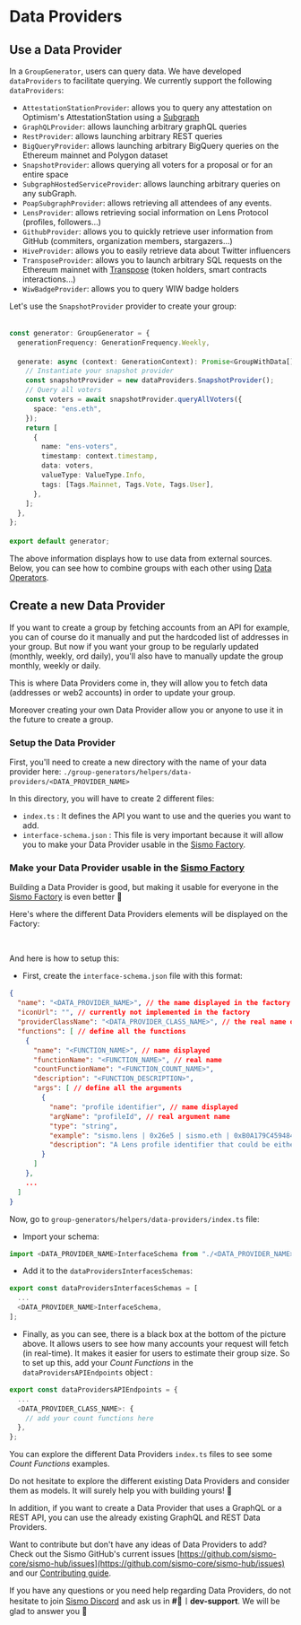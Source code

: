 # Data Providers

## Use a Data Provider

In a `GroupGenerator`, users can query data. We have developed `dataProviders` to facilitate querying. We currently support the following `dataProviders`:

* `AttestationStationProvider`: allows you to query any attestation on Optimism's AttestationStation using a [Subgraph](https://thegraph.com/hosted-service/subgraph/wslyvh/optimism-atst)
* `GraphQLProvider`:  allows launching arbitrary graphQL queries
* `RestProvider`:  allows launching arbitrary REST queries
* `BigQueryProvider`: allows launching arbitrary BigQuery queries on the Ethereum mainnet and Polygon dataset
* `SnapshotProvider`: allows querying all voters for a proposal or for an entire space
* `SubgraphHostedServiceProvider`: allows launching arbitrary queries on any subGraph.
* `PoapSubgraphProvider`: allows retrieving all attendees of any events.
* `LensProvider`: allows retrieving social information on Lens Protocol (profiles, followers...)
* `GithubProvider`: allows you to quickly retrieve user information from GitHub (commiters, organization members, stargazers...)
* `HiveProvider`: allows you to easily retrieve data about Twitter influencers
* `TransposeProvider`: allows you to launch arbitrary SQL requests on the Ethereum mainnet with [Transpose](https://www.transpose.io/) (token holders, smart contracts interactions...)
* `WiwBadgeProvider`: allows you to query WIW badge holders

Let's use the `SnapshotProvider` provider to create your group:

```typescript

const generator: GroupGenerator = {
  generationFrequency: GenerationFrequency.Weekly,

  generate: async (context: GenerationContext): Promise<GroupWithData[]> => {
    // Instantiate your snapshot provider
    const snapshotProvider = new dataProviders.SnapshotProvider();
    // Query all voters
    const voters = await snapshotProvider.queryAllVoters({
      space: "ens.eth",
    });
    return [
      {
        name: "ens-voters",
        timestamp: context.timestamp,
        data: voters,
        valueType: ValueType.Info,
        tags: [Tags.Mainnet, Tags.Vote, Tags.User],
      },
    ];
  },
};

export default generator;
```

The above information displays how to use data from external sources. Below, you can see how to combine groups with each other using [Data Operators](data-operators.md).

## Create a new Data Provider

If you want to create a group by fetching accounts from an API for example, you can of course do it manually and put the hardcoded list of addresses in your group. But now if you want your group to be regularly updated (monthly, weekly, ord daily), you'll also have to manually update the group monthly, weekly or daily.

This is where Data Providers come in, they will allow you to fetch data (addresses or web2 accounts) in order to update your group.

Moreover creating your own Data Provider allow you or anyone to use it in the future to create a group.

### Setup the Data Provider

First, you'll need to create a new directory with the name of your data provider here: `./group-generators/helpers/data-providers/<DATA_PROVIDER_NAME>`

In this directory, you will have to create 2 different files:

* `index.ts` : It defines the API you want to use and the queries you want to add.
* `interface-schema.json` : This file is very important because it will allow you to make your Data Provider usable in the [Sismo Factory](https://factory.sismo.io/).

### Make your Data Provider usable in the [Sismo Factory](https://factory.sismo.io/)

Building a Data Provider is good, but making it usable for everyone in the [Sismo Factory](https://factory.sismo.io/) is even better 🙌

Here's where the different Data Providers elements will be displayed on the Factory:

<figure><img src="../../.gitbook/assets/Capture d’écran 2023-02-14 à 17.28.37 4.png" alt=""><figcaption></figcaption></figure>

And here is how to setup this:

* First, create the `interface-schema.json` file with this format:

```json
{
  "name": "<DATA_PROVIDER_NAME>", // the name displayed in the factory
  "iconUrl": "", // currently not implemented in the factory
  "providerClassName": "<DATA_PROVIDER_CLASS_NAME>", // the real name of the class
  "functions": [ // define all the functions
    {
      "name": "<FUNCTION_NAME>", // name displayed
      "functionName": "<FUNCTION_NAME>", // real name
      "countFunctionName": "<FUNCTION_COUNT_NAME>",
      "description": "<FUNCTION_DESCRIPTION>",
      "args": [ // define all the arguments
        {
          "name": "profile identifier", // name displayed
          "argName": "profileId", // real argument name
          "type": "string",
          "example": "sismo.lens | 0x26e5 | sismo.eth | 0xB0A179C459484885D1875009110F3cE3064867B9",
          "description": "A Lens profile identifier that could be either of a Lens handle, a Lens profile Id, an ENS or an Ethereum address"
        }
      ]
    },
    ...
  ]
}
```



Now, go to `group-generators/helpers/data-providers/index.ts` file:

* Import your schema:&#x20;

```typescript
import <DATA_PROVIDER_NAME>InterfaceSchema from "./<DATA_PROVIDER_NAME>/interface-schema.json";
```

* Add it to the `dataProvidersInterfacesSchemas`:

```typescript
export const dataProvidersInterfacesSchemas = [
  ...
  <DATA_PROVIDER_NAME>InterfaceSchema,
];
```

* Finally, as you can see, there is a black box at the bottom of the picture above. It allows users to see how many accounts your request will fetch (in real-time). It makes it easier for users to estimate their group size. So to set up this, add your _Count Functions_ in the `dataProvidersAPIEndpoints` object :

```typescript
export const dataProvidersAPIEndpoints = {
  ...
  <DATA_PROVIDER_CLASS_NAME>: {
    // add your count functions here
  },
};
```

You can explore the different Data Providers `index.ts` files to see some _Count Functions_ examples.

Do not hesitate to explore the different existing Data Providers and consider them as models. It will surely help you with building yours! 🙌

In addition, if you want to create a Data Provider that uses a GraphQL or a REST API, you can use the already existing GraphQL and REST Data Providers.

Want to contribute but don't have any ideas of Data Providers to add? Check out the Sismo GitHub's current issues [https://github.com/sismo-core/sismo-hub/issues](https://github.com/sismo-core/sismo-hub/issues) and our [Contributing guide](https://github.com/sismo-core/sismo-hub/blob/main/CONTRIBUTING.md).

If you have any questions or you need help regarding Data Providers, do not hesitate to join [Sismo Discord](https://discord.gg/sismo) and ask us in **#🙋︱dev-support**. We will be glad to answer you 🤗
